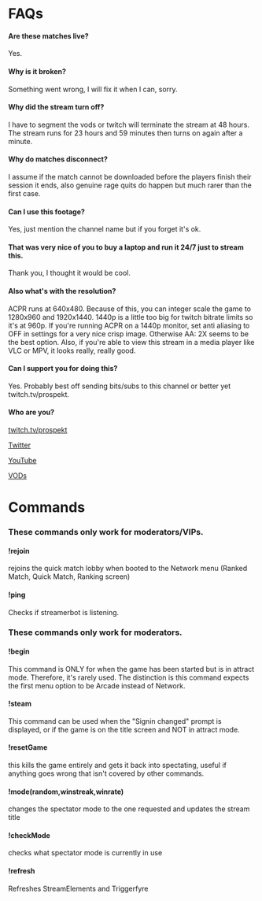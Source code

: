# FAQs
#### Are these matches live?
Yes.

#### Why is it broken?
Something went wrong, I will fix it when I can, sorry.

#### Why did the stream turn off?
I have to segment the vods or twitch will terminate the stream at 48 hours. The stream runs for 23 hours and 59 minutes then turns on again after a minute.

#### Why do matches disconnect?
I assume if the match cannot be downloaded before the players finish their session it ends, also genuine rage quits do happen but much rarer than the first case.

#### Can I use this footage?
Yes, just mention the channel name but if you forget it's ok.

#### That was very nice of you to buy a laptop and run it 24/7 just to stream this.
Thank you, I thought it would be cool.

#### Also what's with the resolution?
ACPR runs at 640x480. Because of this, you can integer scale the game to 1280x960 and 1920x1440. 1440p is a little too big for twitch bitrate limits so it's at 960p. If you're running ACPR on a 1440p monitor, set anti aliasing to OFF in settings for a very nice crisp image. Otherwise AA: 2X seems to be the best option. Also, if you're able to view this stream in a media player like VLC or MPV, it looks really, really good.

#### Can I support you for doing this?
Yes. Probably best off sending bits/subs to this channel or better yet twitch.tv/prospekt.

#### Who are you?
[twitch.tv/prospekt](twitch.tv/prospekt)

[Twitter](https://twitter.com/prspekt)

[YouTube](https://www.youtube.com/channel/UCCO_DP32pnyS5ZTJZISJGgA)

[VODs](https://www.youtube.com/playlist?list=PLPUiVHNeaaSPTrFDiL7zlQYpYkL_jPUS7)


# Commands
### These commands only work for moderators/VIPs.

#### !rejoin
rejoins the quick match lobby when booted to the Network menu (Ranked Match, Quick Match, Ranking screen)

#### !ping
Checks if streamerbot is listening.



### These commands only work for moderators.

#### !begin 
This command is ONLY for when the game has been started but is in attract mode. Therefore, it's rarely used. The distinction is this command expects the first menu option to be Arcade instead of Network.

#### !steam
This command can be used when the "Signin changed" prompt is displayed, or if the game is on the title screen and NOT in attract mode.

#### !resetGame
this kills the game entirely and gets it back into spectating, useful if anything goes wrong that isn't covered by other commands.

#### !mode(random,winstreak,winrate)
changes the spectator mode to the one requested and updates the stream title

#### !checkMode
checks what spectator mode is currently in use

#### !refresh
Refreshes StreamElements and Triggerfyre
